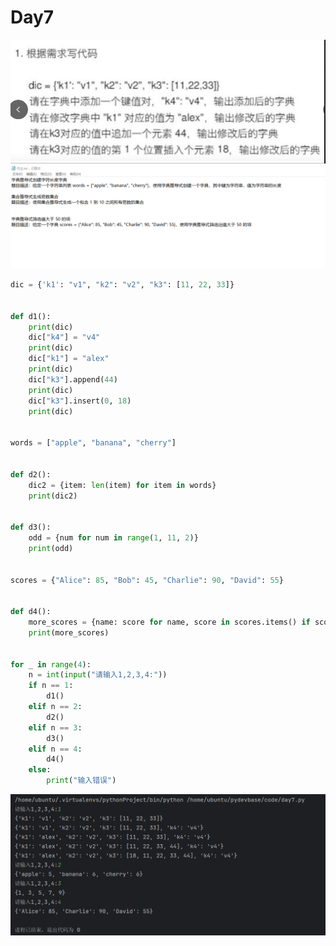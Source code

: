 # Day7

![D7W1](https://raw.githubusercontent.com/102300671/image/refs/heads/main/pydevbase/D7W1.png)
![D7W2](https://raw.githubusercontent.com/102300671/image/refs/heads/main/pydevbase/D7W2.png)

```python
dic = {'k1': "v1", "k2": "v2", "k3": [11, 22, 33]}


def d1():
    print(dic)
    dic["k4"] = "v4"
    print(dic)
    dic["k1"] = "alex"
    print(dic)
    dic["k3"].append(44)
    print(dic)
    dic["k3"].insert(0, 18)
    print(dic)


words = ["apple", "banana", "cherry"]


def d2():
    dic2 = {item: len(item) for item in words}
    print(dic2)


def d3():
    odd = {num for num in range(1, 11, 2)}
    print(odd)


scores = {"Alice": 85, "Bob": 45, "Charlie": 90, "David": 55}


def d4():
    more_scores = {name: score for name, score in scores.items() if score > 50}
    print(more_scores)


for _ in range(4):
    n = int(input("请输入1,2,3,4:"))
    if n == 1:
        d1()
    elif n == 2:
        d2()
    elif n == 3:
        d3()
    elif n == 4:
        d4()
    else:
        print("输入错误")
```

![D7A](https://raw.githubusercontent.com/102300671/image/refs/heads/main/pydevbase/D7A.png)